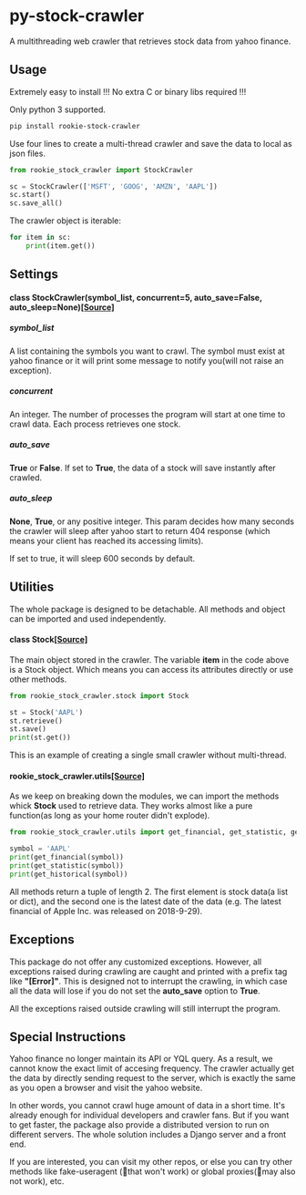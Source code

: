 # py-stock-crawler
A multithreading web crawler that retrieves stock data from yahoo finance.

## Usage 

Extremely easy to install !!! No extra C or binary libs required !!!

Only python 3 supported.

```bash
pip install rookie-stock-crawler
```

Use four lines to create a multi-thread crawler and save the data to local as json files.

```python
from rookie_stock_crawler import StockCrawler

sc = StockCrawler(['MSFT', 'GOOG', 'AMZN', 'AAPL'])
sc.start()
sc.save_all()
```

The crawler object is iterable:

```python
for item in sc:
    print(item.get())
```



## Settings

#### class StockCrawler(symbol_list, concurrent=5, auto_save=False, auto_sleep=None)[[Source]](https://github.com/nichujie/rookie-stock-crawler/blob/master/rookie_stock_crawler/__init__.py#L15)

##### symbol_list

A list containing the symbols you want to crawl. The symbol must exist at yahoo finance or it will print some message to notify you(will not raise an exception).

##### concurrent

An integer. The number of processes the program will start at one time to crawl data. Each process retrieves one stock.

##### auto_save

**True** or **False**. If set to **True**, the data of a stock will save instantly after crawled. 

##### auto_sleep

**None**, **True**, or any positive integer. This param decides how many seconds the crawler will sleep after yahoo start to return 404 response (which means your client has reached its accessing limits).

If set to true, it will sleep 600 seconds by default.

## Utilities

The whole package is designed to be detachable. All methods and object can be imported and used independently.

#### class Stock[[Source]](https://github.com/nichujie/rookie-stock-crawler/blob/master/rookie_stock_crawler/stock.py#L11)

The main object stored in the crawler. The variable **item** in the code above is a Stock object. Which means you can access its attributes directly or use other methods.

```python
from rookie_stock_crawler.stock import Stock

st = Stock('AAPL')
st.retrieve()
st.save()
print(st.get())
```

This is an example of creating a single small crawler without multi-thread.

#### rookie_stock_crawler.utils[[Source]](https://github.com/nichujie/rookie-stock-crawler/blob/master/rookie_stock_crawler/utils.py)

As we keep on breaking down the modules, we can import the methods whick **Stock** used to retrieve data. They works almost like a pure function(as long as your home router didn't explode).

```python
from rookie_stock_crawler.utils import get_financial, get_statistic, get_historical

symbol = 'AAPL'
print(get_financial(symbol))
print(get_statistic(symbol))
print(get_historical(symbol))
```

All methods return a tuple of length 2. The first element is stock data(a list or dict), and the second one is the latest date of the data (e.g. The latest financial of Apple Inc. was released on 2018-9-29).

## Exceptions

This package do not offer any customized exceptions. However, all exceptions raised during crawling are caught and printed with a prefix tag like **"[Error]"**. This is designed not to interrupt the crawling, in which case all the data will lose if you do not set the **auto_save** option to **True**.

All the exceptions raised outside crawling will still interrupt the program.

## Special Instructions

Yahoo finance no longer maintain its API or YQL query. As a result, we cannot know the exact limit of accesing frequency. The crawler actually get the data by directly sending request to the server, which is exactly the same as you open a browser and visit the yahoo website.

In other words, you cannot crawl huge amount of data in a short time. It's already enough for individual developers and crawler fans. But if you want to get faster, the package also provide a distributed version to run on different servers. The whole solution includes a Django server and a front end. 

If you are interested, you can visit my other repos, or else you can try other methods like fake-useragent (🤣that won't work) or global proxies(🤪may also not work), etc.